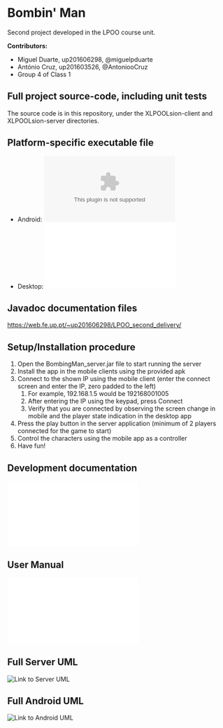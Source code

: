# Bombin' Man
Second project developed in the LPOO course unit.

**Contributors:**
* Miguel Duarte, up201606298, @miguelpduarte
* António Cruz, up201603526, @AntoniooCruz
* Group 4 of Class 1

## Full project source-code, including unit tests
The source code is in this repository, under the XLPOOLsion-client and XLPOOLsion-server directories.

## Platform-specific executable file
* Android: ![Android APK](deliverables/executables/Bombin'_Man.apk?raw=true "Android APK")
* Desktop: ![Recompiled jar in a new project](deliverables/executables/Bombin'_Man_Server.jar?raw=true "Server JAR")

## Javadoc documentation files
https://web.fe.up.pt/~up201606298/LPOO_second_delivery/

## Setup/Installation procedure
1. Open the BombingMan_server.jar file to start running the server
1. Install the app in the mobile clients using the provided apk
1. Connect to the shown IP using the mobile client (enter the connect screen and enter the IP, zero padded to the left)
    1. For example, 192.168.1.5 would be 192168001005
    1. After entering the IP using the keypad, press Connect
    1. Verify that you are connected by observing the screen change in mobile and the player state indication in the desktop app
1. Press the play button in the server application (minimum of 2 players connected for the game to start)
1. Control the characters using the mobile app as a controller
1. Have fun!

## Development documentation
![Link to Development Documentation](deliverables/Development_Documentation.pdf "Development Documentation")

## User Manual
![Link to User Manual](deliverables/User_Manual.pdf "User Manual PDF")
## Full Server UML
![Link to Server UML](deliverables/ServerFullUML.png "Server Full UML")

## Full Android UML
![Link to Android UML](deliverables/AndroidFullUML.png "Android Full UML")
